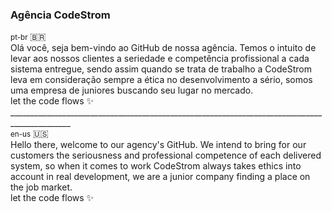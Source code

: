 <!DOCTYPE html>
<html lang="en">
<head>
    <meta charset="UTF-8">
    <meta http-equiv="X-UA-Compatible" content="IE=edge">
    <meta name="viewport" content="width=device-width, initial-scale=1.0">
    <link rel="stylesheet"
          href="https://maxcdn.bootstrapcdn.com/bootstrap/4.0.0/css/bootstrap.min.css"
          integrity="sha384-Gn5384xqQ1aoWXA+058RXPxPg6fy4IWvTNh0E263XmFcJlSAwiGgFAW/dAiS6JXm"
          crossorigin="anonymous">
</head>
<body>
    <div id="header">
        <h3>Agência CodeStrom</h3>
    </div>
    <div id="body">
        <p>
            <small>pt-br</small>  🇧🇷 <br>
            Olá você, seja bem-vindo ao GitHub de nossa agência. Temos o intuito de levar aos 
            nossos clientes a seriedade e competência profissional a cada sistema entregue, 
            sendo assim quando se trata de trabalho a CodeStrom leva em consideração sempre a ética
            no desenvolvimento a sério, somos uma empresa de juniores buscando seu lugar no mercado. <br>
            let the code flows ✨ <br>
            _____________________________________________________________________________________________ <br>
            <small>en-us</small>  🇺🇸 <br> 
            Hello there, welcome to our agency's GitHub. We intend to bring for 
            our customers the seriousness and professional competence of each delivered system,
            so when it comes to work CodeStrom always takes ethics into account
            in real development, we are a junior company finding a place on the job market. <br>
            let the code flows ✨
        </p>
    </div>
</body>
</html>
